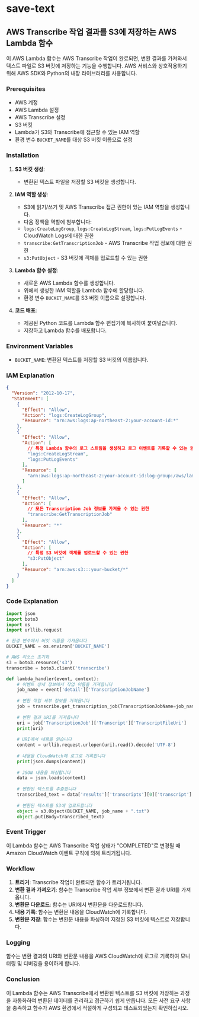 # save-text

## AWS Transcribe 작업 결과를 S3에 저장하는 AWS Lambda 함수

이 AWS Lambda 함수는 AWS Transcribe 작업이 완료되면, 변환 결과를 가져와서 텍스트 파일로 S3 버킷에 저장하는 기능을 수행합니다. AWS 서비스와 상호작용하기 위해 AWS SDK와 Python의 내장 라이브러리를 사용합니다.

### Prerequisites

- AWS 계정
- AWS Lambda 설정
- AWS Transcribe 설정
- S3 버킷
- Lambda가 S3와 Transcribe에 접근할 수 있는 IAM 역할
- 환경 변수 `BUCKET_NAME`를 대상 S3 버킷 이름으로 설정

### Installation

1. **S3 버킷 생성**:
    - 변환된 텍스트 파일을 저장할 S3 버킷을 생성합니다.

2. **IAM 역할 생성**:
    - S3에 읽기/쓰기 및 AWS Transcribe 접근 권한이 있는 IAM 역할을 생성합니다.
   - 다음 정책을 역할에 첨부합니다:
   - `logs:CreateLogGroup`, `logs:CreateLogStream`, `logs:PutLogEvents` - CloudWatch Logs에 대한 권한
   - `transcribe:GetTranscriptionJob` - AWS Transcribe 작업 정보에 대한 권한
   - `s3:PutObject` - S3 버킷에 객체를 업로드할 수 있는 권한

3. **Lambda 함수 설정**:
    - 새로운 AWS Lambda 함수를 생성합니다.
    - 위에서 생성한 IAM 역할을 Lambda 함수에 할당합니다.
    - 환경 변수 `BUCKET_NAME`를 S3 버킷 이름으로 설정합니다.

4. **코드 배포**:
    - 제공된 Python 코드를 Lambda 함수 편집기에 복사하여 붙여넣습니다.
    - 저장하고 Lambda 함수를 배포합니다.

### Environment Variables

- `BUCKET_NAME`: 변환된 텍스트를 저장할 S3 버킷의 이름입니다.

### IAM Explanation

```json
{
  "Version": "2012-10-17",
  "Statement": [
    {
      "Effect": "Allow",
      "Action": "logs:CreateLogGroup",
      "Resource": "arn:aws:logs:ap-northeast-2:your-account-id:*"
    },
    {
      "Effect": "Allow",
      "Action": [
        // 특정 Lambda 함수의 로그 스트림을 생성하고 로그 이벤트를 기록할 수 있는 권한
        "logs:CreateLogStream",
        "logs:PutLogEvents"
      ],
      "Resource": [
        "arn:aws:logs:ap-northeast-2:your-account-id:log-group:/aws/lambda/this-lambda-function:*"
      ]
    },
    {
      "Effect": "Allow",
      "Action": [
        // 모든 Transcription Job 정보를 가져올 수 있는 권한
        "transcribe:GetTranscriptionJob"
      ],
      "Resource": "*"
    },
    {
      "Effect": "Allow",
      "Action": [
        // 특정 S3 버킷에 객체를 업로드할 수 있는 권한
        "s3:PutObject"
      ],
      "Resource": "arn:aws:s3:::your-bucket/*"
    }
  ]
}
```

### Code Explanation

```python
import json
import boto3
import os
import urllib.request

# 환경 변수에서 버킷 이름을 가져옵니다
BUCKET_NAME = os.environ['BUCKET_NAME']

# AWS 리소스 초기화
s3 = boto3.resource('s3')
transcribe = boto3.client('transcribe')

def lambda_handler(event, context):
    # 이벤트 상세 정보에서 작업 이름을 가져옵니다
    job_name = event['detail']['TranscriptionJobName']
    
    # 변환 작업 세부 정보를 가져옵니다
    job = transcribe.get_transcription_job(TranscriptionJobName=job_name)
    
    # 변환 결과 URI를 가져옵니다
    uri = job['TranscriptionJob']['Transcript']['TranscriptFileUri']
    print(uri)
    
    # URI에서 내용을 읽습니다
    content = urllib.request.urlopen(uri).read().decode('UTF-8')
    
    # 내용을 CloudWatch에 로그로 기록합니다
    print(json.dumps(content))
    
    # JSON 내용을 파싱합니다
    data = json.loads(content)
    
    # 변환된 텍스트를 추출합니다
    transcribed_text = data['results']['transcripts'][0]['transcript']
    
    # 변환된 텍스트를 S3에 업로드합니다
    object = s3.Object(BUCKET_NAME, job_name + ".txt")
    object.put(Body=transcribed_text)
```

### Event Trigger

이 Lambda 함수는 AWS Transcribe 작업 상태가 "COMPLETED"로 변경될 때 Amazon CloudWatch 이벤트 규칙에 의해 트리거됩니다.

### Workflow

1. **트리거**: Transcribe 작업이 완료되면 함수가 트리거됩니다.
2. **변환 결과 가져오기**: 함수는 Transcribe 작업 세부 정보에서 변환 결과 URI를 가져옵니다.
3. **변환문 다운로드**: 함수는 URI에서 변환문을 다운로드합니다.
4. **내용 기록**: 함수는 변환문 내용을 CloudWatch에 기록합니다.
5. **변환문 저장**: 함수는 변환문 내용을 파싱하여 지정된 S3 버킷에 텍스트로 저장합니다.

### Logging

함수는 변환 결과의 URI와 변환문 내용을 AWS CloudWatch에 로그로 기록하여 모니터링 및 디버깅을 용이하게 합니다.

### Conclusion

이 Lambda 함수는 AWS Transcribe에서 변환된 텍스트를 S3 버킷에 저장하는 과정을 자동화하여 변환된 데이터를 관리하고 접근하기 쉽게 만듭니다. 모든 사전 요구 사항을 충족하고 함수가 AWS 환경에서 적절하게 구성되고 테스트되었는지 확인하십시오.